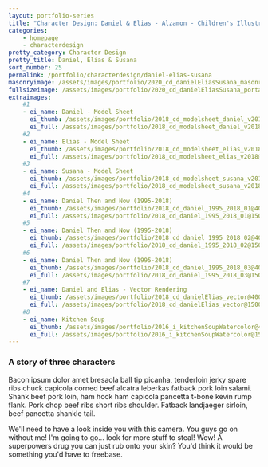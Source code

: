 ```yaml
---
layout: portfolio-series
title: "Character Design: Daniel & Elias - Alzamon - Children's Illustration by Alberto Gonzalez"
categories: 
    - homepage
    - characterdesign
pretty_category: Character Design
pretty_title: Daniel, Elias & Susana
sort_number: 25
permalink: /portfolio/characterdesign/daniel-elias-susana
masonryimage: /assets/images/portfolio/2020_cd_danielEliasSusana_masonry.jpg
fullsizeimage: /assets/images/portfolio/2020_cd_danielEliasSusana_portada.jpg
extraimages:
    #1
    - ei_name: Daniel - Model Sheet
      ei_thumb: /assets/images/portfolio/2018_cd_modelsheet_daniel_v2018@400w.jpg
      ei_full: /assets/images/portfolio/2018_cd_modelsheet_daniel_v2018@1500w.jpg
    #2
    - ei_name: Elias - Model Sheet
      ei_thumb: /assets/images/portfolio/2018_cd_modelsheet_elias_v2018@400w.jpg
      ei_full: /assets/images/portfolio/2018_cd_modelsheet_elias_v2018@1500w.jpg
    #3
    - ei_name: Susana - Model Sheet
      ei_thumb: /assets/images/portfolio/2018_cd_modelsheet_susana_v2018@400w.jpg
      ei_full: /assets/images/portfolio/2018_cd_modelsheet_susana_v2018@1500w.jpg
    #4
    - ei_name: Daniel Then and Now (1995-2018)
      ei_thumb: /assets/images/portfolio/2018_cd_daniel_1995_2018_01@400w.jpg
      ei_full: /assets/images/portfolio/2018_cd_daniel_1995_2018_01@1500w.jpg
    #5
    - ei_name: Daniel Then and Now (1995-2018)
      ei_thumb: /assets/images/portfolio/2018_cd_daniel_1995_2018_02@400w.jpg
      ei_full: /assets/images/portfolio/2018_cd_daniel_1995_2018_02@1500w.jpg
    #6
    - ei_name: Daniel Then and Now (1995-2018)
      ei_thumb: /assets/images/portfolio/2018_cd_daniel_1995_2018_03@400w.jpg
      ei_full: /assets/images/portfolio/2018_cd_daniel_1995_2018_03@1500w.jpg
    #7   
    - ei_name: Daniel and Elias - Vector Rendering
      ei_thumb: /assets/images/portfolio/2018_cd_danielElias_vector@400w.png
      ei_full: /assets/images/portfolio/2018_cd_danielElias_vector@1500w.png
    #8   
    - ei_name: Kitchen Soup
      ei_thumb: /assets/images/portfolio/2016_i_kitchenSoupWatercolor@400w.jpg
      ei_full: /assets/images/portfolio/2016_i_kitchenSoupWatercolor@1500w.jpg    
---
```


### A story of three characters

Bacon ipsum dolor amet bresaola ball tip picanha, tenderloin jerky spare ribs chuck capicola corned beef alcatra leberkas fatback pork loin salami. Shank beef pork loin, ham hock ham capicola pancetta t-bone kevin rump flank. Pork chop beef ribs short ribs shoulder. Fatback landjaeger sirloin, beef pancetta shankle tail.

We'll need to have a look inside you with this camera. You guys go on without me! I'm going to go… look for more stuff to steal! Wow! A superpowers drug you can just rub onto your skin? You'd think it would be something you'd have to freebase.
